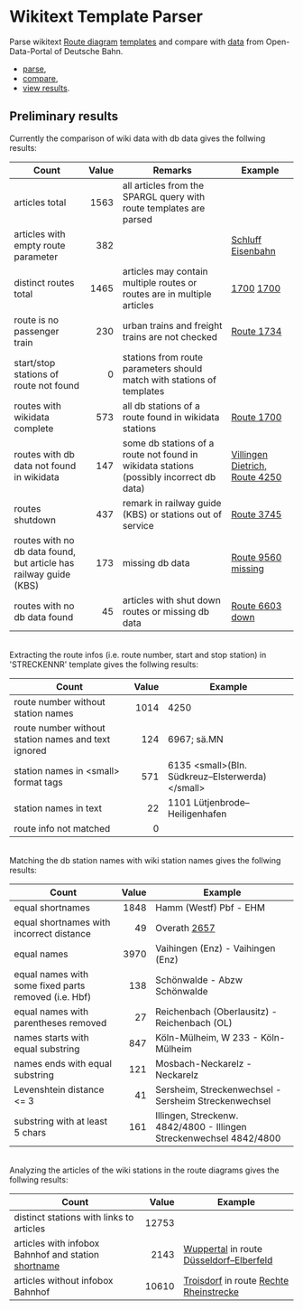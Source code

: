 # Wikitext Template Parser

Parse wikitext [Route diagram](https://de.wikipedia.org/wiki/Wikipedia:Formatvorlage_Bahnstrecke) [templates](https://www.mediawiki.org/wiki/Help:Templates) and compare with [data](https://data.deutschebahn.com/dataset/geo-betriebsstelle) from Open-Data-Portal of Deutsche Bahn.

* [parse](./src/WikitextTemplateParser/readme.md),
* [compare](./src/WikitextDbComparer/readme.md),
* [view results](./src/ResultsViewer/readme.md).

## Preliminary results

Currently the comparison of wiki data with db data gives the follwing results:

| Count | Value | Remarks | Example |
|---|-----:|---|---|
|articles total|1563|all articles from the SPARGL query with route templates are parsed||
|articles with empty route parameter|382||[Schluff Eisenbahn](https://de.wikipedia.org/wiki/Schluff_(Eisenbahn))|
|distinct routes total|1465|articles may contain multiple routes or routes are in multiple articles |[1700](https://de.wikipedia.org/wiki/Bahnstrecke_Hamm%E2%80%93Minden) [1700](https://de.wikipedia.org/wiki/Bahnstrecke_Hannover%E2%80%93Minden)|
|route is no passenger train|230|urban trains and freight trains are not checked|[Route 1734](https://de.wikipedia.org/wiki/Bahnstrecke_Hannover%E2%80%93Braunschweig)|
|start/stop stations of route not found|0|stations from route parameters should match with stations of templates||
|routes with wikidata complete|573|all db stations of a route found in wikidata stations|[Route 1700](https://de.wikipedia.org/wiki/Bahnstrecke_Hamm%E2%80%93Minden)|
|routes with db data not found in wikidata|147|some db stations of a route not found in wikidata stations (possibly incorrect db data)|[Villingen Dietrich, Route 4250](https://de.wikipedia.org/wiki/Schwarzwaldbahn_(Baden))|
|routes shutdown|437|remark in railway guide (KBS) or stations out of service|[Route 3745](https://de.wikipedia.org/wiki/Oberwaldbahn)|
|routes with no db data found, <br/>but article has railway guide (KBS)|173|missing db data|[Route 9560 missing](https://de.wikipedia.org/wiki/Bahnstrecke_Schaftlach%E2%80%93Tegernsee)|
|routes with no db data found|45|articles with shut down routes or missing db data|[Route 6603 down](https://de.wikipedia.org/wiki/Bahnstrecke_Pirna%E2%80%93Gottleuba)|

<br/>
Extracting the route infos (i.e. route number, start and stop station) in 'STRECKENNR' template gives the follwing results:

| Count | Value | Example |
|---|-----:|---|
| route number without station names|1014|4250|
| route number without station names and text ignored|124|6967; sä.MN|
| station names in &lt;small&gt; format tags|571|6135 &lt;small>(Bln. Südkreuz–Elsterwerda)&lt;/small>|
| station names in text|22|1101 Lütjenbrode–Heiligenhafen|
| route info not matched|0||

<br/>
Matching the db station names with wiki station names gives the follwing results:

| Count | Value | Example |
|---|-----:|---|
|equal shortnames|1848|Hamm (Westf) Pbf - EHM|
|equal shortnames with incorrect distance|49|Overath [2657](https://de.wikipedia.org/wiki/Oberbergische_Bahn)|
|equal names|3970|Vaihingen (Enz) - Vaihingen (Enz)|
|equal names with some fixed parts removed (i.e. Hbf) |138|Schönwalde - Abzw Schönwalde|
|equal names with parentheses removed |27|Reichenbach (Oberlausitz) - Reichenbach (OL)|
|names starts with equal substring|847|Köln-Mülheim, W 233 - Köln-Mülheim|
|names ends with equal substring|121|Mosbach-Neckarelz - Neckarelz|
|Levenshtein distance <= 3|41|Sersheim, Streckenwechsel - Sersheim Streckenwechsel|
|substring with at least 5 chars|161|Illingen, Streckenw. 4842/4800 - Illingen Streckenwechsel 4842/4800|

<br/>
Analyzing the articles of the wiki stations in the route diagrams gives the follwing results:

| Count | Value | Example |
|---|-----:|---|
|distinct stations with links to articles |12753||
|articles with infobox Bahnhof and station [shortname](https://fahrweg.dbnetze.com/fahrweg-de/kunden/betrieb/betriebsstellen-1393360)|2143|[Wuppertal](https://de.wikipedia.org/wiki/Wuppertal_Hauptbahnhof) in route [Düsseldorf–Elberfeld](https://de.wikipedia.org/wiki/Bahnstrecke_D%C3%BCsseldorf%E2%80%93Elberfeld)|
|articles without infobox Bahnhof |10610|[Troisdorf](https://de.wikipedia.org/wiki/Troisdorf#Eisenbahnverkehr) in route [Rechte Rheinstrecke](https://de.wikipedia.org/wiki/Rechte_Rheinstrecke)|